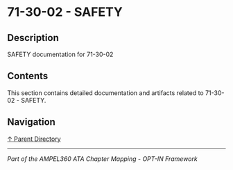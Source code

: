 # 71-30-02 - SAFETY

## Description

SAFETY documentation for 71-30-02

## Contents

This section contains detailed documentation and artifacts related to 71-30-02 - SAFETY.

## Navigation

[↑ Parent Directory](../README.md)

---

*Part of the AMPEL360 ATA Chapter Mapping - OPT-IN Framework*
